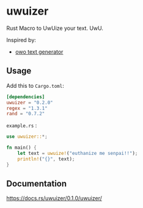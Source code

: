 # uwuizer
Rust Macro to UwUize your text. UwU.

Inspired by:
* [owo text generator](https://honk.moe/tools/owo.html)

## Usage
Add this to ``Cargo.toml``:

```toml
[dependencies]
uwuizer = "0.2.0"
regex = "1.3.1"
rand = "0.7.2"
```
``example.rs`` :
```rust
use uwuizer::*;

fn main() {
    let text = uwuize!("euthanize me senpai!!");
    println!("{}", text);
}
```

## Documentation
https://docs.rs/uwuizer/0.1.0/uwuizer/
